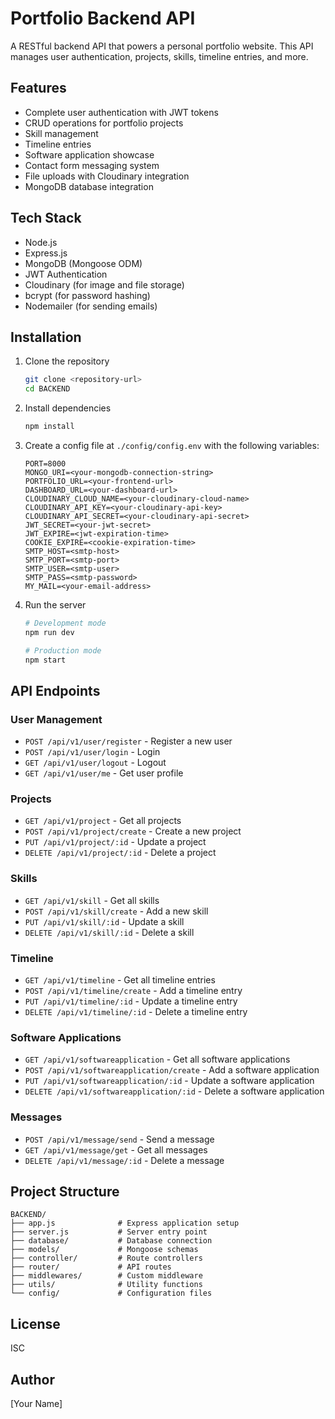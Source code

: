 # Portfolio Backend API

A RESTful backend API that powers a personal portfolio website. This API manages user authentication, projects, skills, timeline entries, and more.

## Features

- Complete user authentication with JWT tokens
- CRUD operations for portfolio projects
- Skill management
- Timeline entries
- Software application showcase
- Contact form messaging system
- File uploads with Cloudinary integration
- MongoDB database integration

## Tech Stack

- Node.js
- Express.js
- MongoDB (Mongoose ODM)
- JWT Authentication
- Cloudinary (for image and file storage)
- bcrypt (for password hashing)
- Nodemailer (for sending emails)

## Installation

1. Clone the repository
   ```bash
   git clone <repository-url>
   cd BACKEND
   ```

2. Install dependencies
   ```bash
   npm install
   ```

3. Create a config file at `./config/config.env` with the following variables:
   ```
   PORT=8000
   MONGO_URI=<your-mongodb-connection-string>
   PORTFOLIO_URL=<your-frontend-url>
   DASHBOARD_URL=<your-dashboard-url>
   CLOUDINARY_CLOUD_NAME=<your-cloudinary-cloud-name>
   CLOUDINARY_API_KEY=<your-cloudinary-api-key>
   CLOUDINARY_API_SECRET=<your-cloudinary-api-secret>
   JWT_SECRET=<your-jwt-secret>
   JWT_EXPIRE=<jwt-expiration-time>
   COOKIE_EXPIRE=<cookie-expiration-time>
   SMTP_HOST=<smtp-host>
   SMTP_PORT=<smtp-port>
   SMTP_USER=<smtp-user>
   SMTP_PASS=<smtp-password>
   MY_MAIL=<your-email-address>
   ```

4. Run the server
   ```bash
   # Development mode
   npm run dev
   
   # Production mode
   npm start
   ```

## API Endpoints

### User Management
- `POST /api/v1/user/register` - Register a new user
- `POST /api/v1/user/login` - Login
- `GET /api/v1/user/logout` - Logout
- `GET /api/v1/user/me` - Get user profile

### Projects
- `GET /api/v1/project` - Get all projects
- `POST /api/v1/project/create` - Create a new project
- `PUT /api/v1/project/:id` - Update a project
- `DELETE /api/v1/project/:id` - Delete a project

### Skills
- `GET /api/v1/skill` - Get all skills
- `POST /api/v1/skill/create` - Add a new skill
- `PUT /api/v1/skill/:id` - Update a skill
- `DELETE /api/v1/skill/:id` - Delete a skill

### Timeline
- `GET /api/v1/timeline` - Get all timeline entries
- `POST /api/v1/timeline/create` - Add a timeline entry
- `PUT /api/v1/timeline/:id` - Update a timeline entry
- `DELETE /api/v1/timeline/:id` - Delete a timeline entry

### Software Applications
- `GET /api/v1/softwareapplication` - Get all software applications
- `POST /api/v1/softwareapplication/create` - Add a software application
- `PUT /api/v1/softwareapplication/:id` - Update a software application
- `DELETE /api/v1/softwareapplication/:id` - Delete a software application

### Messages
- `POST /api/v1/message/send` - Send a message
- `GET /api/v1/message/get` - Get all messages
- `DELETE /api/v1/message/:id` - Delete a message

## Project Structure

```
BACKEND/
├── app.js              # Express application setup
├── server.js           # Server entry point
├── database/           # Database connection
├── models/             # Mongoose schemas
├── controller/         # Route controllers
├── router/             # API routes
├── middlewares/        # Custom middleware
├── utils/              # Utility functions
└── config/             # Configuration files
```

## License

ISC

## Author

[Your Name] 